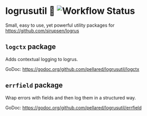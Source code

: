 # logrusutil :hammer: ![Workflow Status](https://github.com/pellared/logrusutil/workflows/Workflow/badge.svg)

Small, easy to use, yet powerful utility packages for <https://github.com/sirupsen/logrus>

## `logctx` package

Adds contextual logging to logrus.

GoDoc: <https://godoc.org/github.com/pellared/logrusutil/logctx>

## `errfield` package

Wrap errors with fields and then log them in a structured way.

GoDoc: <https://godoc.org/github.com/pellared/logrusutil/errfield>
